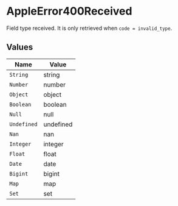# AppleError400Received

Field type received. It is only retrieved when `code = invalid_type`.


## Values

| Name        | Value       |
| ----------- | ----------- |
| `String`    | string      |
| `Number`    | number      |
| `Object`    | object      |
| `Boolean`   | boolean     |
| `Null`      | null        |
| `Undefined` | undefined   |
| `Nan`       | nan         |
| `Integer`   | integer     |
| `Float`     | float       |
| `Date`      | date        |
| `Bigint`    | bigint      |
| `Map`       | map         |
| `Set`       | set         |